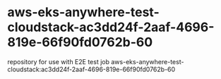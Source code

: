 # aws-eks-anywhere-test-cloudstack-ac3dd24f-2aaf-4696-819e-66f90fd0762b-60
repository for use with E2E test job aws-eks-anywhere-test-cloudstack:ac3dd24f-2aaf-4696-819e-66f90fd0762b-60
